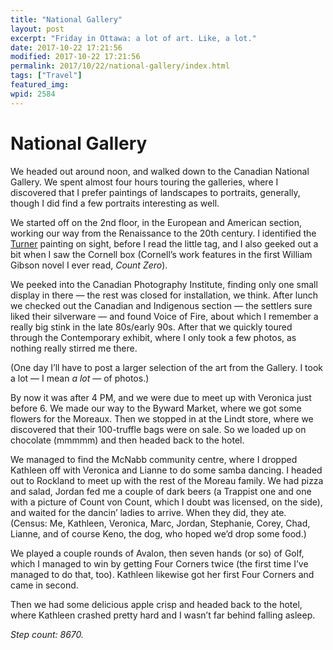 ```yaml
---
title: "National Gallery"
layout: post
excerpt: "Friday in Ottawa: a lot of art. Like, a lot."
date: 2017-10-22 17:21:56
modified: 2017-10-22 17:21:56
permalink: 2017/10/22/national-gallery/index.html
tags: ["Travel"]
featured_img: 
wpid: 2584
---
```


# National Gallery

We headed out around noon, and walked down to the Canadian National Gallery. We spent almost four hours touring the galleries, where I discovered that I prefer paintings of landscapes to portraits, generally, though I did find a few portraits interesting as well.

We started off on the 2nd floor, in the European and American section, working our way from the Renaissance to the 20th century. I identified the [Turner](https://patrickjohanneson.com/2015/02/18/the-fountain-of-indolence/) painting on sight, before I read the little tag, and I also geeked out a bit when I saw the Cornell box (Cornell’s work features in the first William Gibson novel I ever read, *Count Zero*).

We peeked into the Canadian Photography Institute, finding only one small display in there — the rest was closed for installation, we think. After lunch we checked out the Canadian and Indigenous section — the settlers sure liked their silverware — and found Voice of Fire, about which I remember a really big stink in the late 80s/early 90s. After that we quickly toured through the Contemporary exhibit, where I only took a few photos, as nothing really stirred me there.

(One day I’ll have to post a larger selection of the art from the Gallery. I took a lot — I mean *a lot* — of photos.)

By now it was after 4 PM, and we were due to meet up with Veronica just before 6. We made our way to the Byward Market, where we got some flowers for the Moreaux. Then we stopped in at the Lindt store, where we discovered that their 100-truffle bags were on sale. So we loaded up on chocolate (mmmmm) and then headed back to the hotel.

We managed to find the McNabb community centre, where I dropped Kathleen off with Veronica and Lianne to do some samba dancing. I headed out to Rockland to meet up with the rest of the Moreau family. We had pizza and salad, Jordan fed me a couple of dark beers (a Trappist one and one with a picture of Count von Count, which I doubt was licensed, on the side), and waited for the dancin’ ladies to arrive. When they did, they ate. (Census: Me, Kathleen, Veronica, Marc, Jordan, Stephanie, Corey, Chad, Lianne, and of course Keno, the dog, who hoped we’d drop some food.)

We played a couple rounds of Avalon, then seven hands (or so) of Golf, which I managed to win by getting Four Corners twice (the first time I’ve managed to do that, too). Kathleen likewise got her first Four Corners and came in second.

Then we had some delicious apple crisp and headed back to the hotel, where Kathleen crashed pretty hard and I wasn’t far behind falling asleep.

*Step count: 8670.*